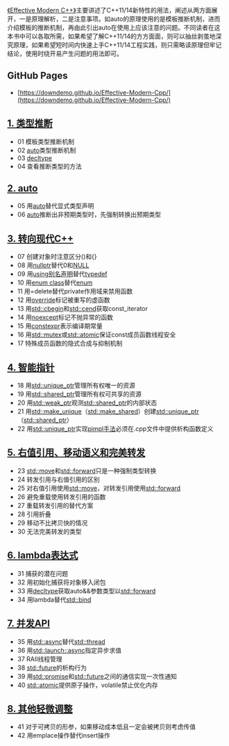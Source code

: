 [《Effective Modern C++》](https://learning.oreilly.com/library/view/effective-modern-c/9781491908419/)主要讲述了C++11/14新特性的用法，阐述从两方面展开，一是原理解析，二是注意事项。如auto的原理使用的是模板推断机制，进而介绍模板的推断机制，再由此引出auto在使用上应该注意的问题。不同读者在这本书中可以各取所需，如果希望了解C++11/14的方方面面，则可以抽丝剥茧地深究原理，如果希望短时间内快速上手C++11/14工程实践，则只需略读原理但牢记结论，使用时绕开易产生问题的用法即可。

## GitHub Pages
* [https://downdemo.github.io/Effective-Modern-Cpp/](https://downdemo.github.io/Effective-Modern-Cpp/)

## [1. 类型推断](https://github.com/downdemo/Effective-Modern-Cpp/tree/master/content/01%20%E7%B1%BB%E5%9E%8B%E6%8E%A8%E6%96%AD.md)

* 01 模板类型推断机制
* 02 [auto](https://en.cppreference.com/w/cpp/language/auto)类型推断机制
* 03 [decltype](https://en.cppreference.com/w/cpp/language/decltype)
* 04 查看推断类型的方法

## [2. auto](https://github.com/downdemo/Effective-Modern-Cpp/tree/master/content/02%20auto.md)

* 05 用[auto](https://en.cppreference.com/w/cpp/language/auto)替代显式类型声明
* 06 [auto](https://en.cppreference.com/w/cpp/language/auto)推断出非预期类型时，先强制转换出预期类型

## [3. 转向现代C++](https://github.com/downdemo/Effective-Modern-Cpp/tree/master/content/03%20%E8%BD%AC%E5%90%91%E7%8E%B0%E4%BB%A3C%2B%2B.md)

* 07 创建对象时注意区分()和{}
* 08 用[nullptr](https://en.cppreference.com/w/cpp/language/nullptr)替代0和[NULL](https://en.cppreference.com/w/cpp/types/NULL)
* 09 用[using别名声明](https://en.cppreference.com/w/cpp/language/type_alias)替代[typedef](https://en.cppreference.com/w/cpp/language/typedef)
* 10 用[enum class](https://en.cppreference.com/w/cpp/language/enum#Scoped_enumerations)替代[enum](https://en.cppreference.com/w/cpp/language/enum#Unscoped_enumeration)
* 11 用=delete替代private作用域来禁用函数
* 12 用[override](https://en.cppreference.com/w/cpp/language/override)标记被重写的虚函数
* 13 用[std::cbegin](https://en.cppreference.com/w/cpp/iterator/begin)和[std::cend](https://en.cppreference.com/w/cpp/iterator/end)获取const_iterator
* 14 用[noexcept](https://en.cppreference.com/w/cpp/language/noexcept_spec)标记不抛异常的函数
* 15 用[constexpr](https://en.cppreference.com/w/cpp/language/constexpr)表示编译期常量
* 16 用[std::mutex](https://en.cppreference.com/w/cpp/thread/mutex)或[std::atomic](https://en.cppreference.com/w/cpp/atomic/atomic)保证const成员函数线程安全
* 17 特殊成员函数的隐式合成与抑制机制

## [4. 智能指针](https://github.com/downdemo/Effective-Modern-Cpp/tree/master/content/04%20%E6%99%BA%E8%83%BD%E6%8C%87%E9%92%88.md)

* 18 用[std::unique_ptr](https://en.cppreference.com/w/cpp/memory/unique_ptr)管理所有权唯一的资源
* 19 用[std::shared_ptr](https://en.cppreference.com/w/cpp/memory/shared_ptr)管理所有权可共享的资源
* 20 用[std::weak_ptr](https://en.cppreference.com/w/cpp/memory/weak_ptr)观测[std::shared_ptr](https://en.cppreference.com/w/cpp/memory/shared_ptr)的内部状态
* 21 用[std::make_unique](https://en.cppreference.com/w/cpp/memory/unique_ptr/make_unique)（[std::make_shared](https://en.cppreference.com/w/cpp/memory/shared_ptr/make_shared)）创建[std::unique_ptr](https://en.cppreference.com/w/cpp/memory/unique_ptr)（[std::shared_ptr](https://en.cppreference.com/w/cpp/memory/shared_ptr)）
* 22 用[std::unique_ptr](https://en.cppreference.com/w/cpp/memory/unique_ptr)实现[pimpl手法](https://en.cppreference.com/w/cpp/language/pimpl)必须在.cpp文件中提供析构函数定义

## [5. 右值引用、移动语义和完美转发](https://github.com/downdemo/Effective-Modern-Cpp/tree/master/content/05%20%E5%8F%B3%E5%80%BC%E5%BC%95%E7%94%A8%E3%80%81%E7%A7%BB%E5%8A%A8%E8%AF%AD%E4%B9%89%E5%92%8C%E5%AE%8C%E7%BE%8E%E8%BD%AC%E5%8F%91.md)

* 23 [std::move](https://en.cppreference.com/w/cpp/utility/move)和[std::forward](https://en.cppreference.com/w/cpp/utility/forward)只是一种强制类型转换
* 24 转发引用与右值引用的区别
* 25 对右值引用使用[std::move](https://en.cppreference.com/w/cpp/utility/move)，对转发引用使用[std::forward](https://en.cppreference.com/w/cpp/utility/forward)
* 26 避免重载使用转发引用的函数
* 27 重载转发引用的替代方案
* 28 引用折叠
* 29 移动不比拷贝快的情况
* 30 无法完美转发的类型

## [6. lambda表达式](https://github.com/downdemo/Effective-Modern-Cpp/tree/master/content/06%20lambda%E8%A1%A8%E8%BE%BE%E5%BC%8F.md)

* 31 捕获的潜在问题
* 32 用初始化捕获将对象移入闭包
* 33 用[decltype](https://en.cppreference.com/w/cpp/language/decltype)获取auto&&参数类型以[std::forward](https://en.cppreference.com/w/cpp/utility/forward)
* 34 用lambda替代[std::bind](https://en.cppreference.com/w/cpp/utility/functional/bind)

## [7. 并发API](https://github.com/downdemo/Effective-Modern-Cpp/tree/master/content/07%20%E5%B9%B6%E5%8F%91API.md)

* 35 用[std::async](https://en.cppreference.com/w/cpp/thread/async)替代[std::thread](https://en.cppreference.com/w/cpp/thread/thread)
* 36 用[std::launch::async](https://en.cppreference.com/w/cpp/thread/launch)指定异步求值
* 37 RAII线程管理
* 38 [std::future](https://en.cppreference.com/w/cpp/thread/future)的析构行为
* 39 用[std::promise](https://en.cppreference.com/w/cpp/thread/promise)和[std::future](https://en.cppreference.com/w/cpp/thread/future)之间的通信实现一次性通知
* 40 [std::atomic](https://en.cppreference.com/w/cpp/atomic/atomic)提供原子操作，volatile禁止优化内存

## [8. 其他轻微调整](https://github.com/downdemo/Effective-Modern-Cpp/tree/master/content/08%20%E5%85%B6%E4%BB%96%E8%BD%BB%E5%BE%AE%E8%B0%83%E6%95%B4.md)

* 41 对于可拷贝的形参，如果移动成本低且一定会被拷贝则考虑传值
* 42 用emplace操作替代insert操作
